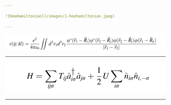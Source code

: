 ```yaml
---

![HeeHamiltonian](/images/1-heehamiltonian.jpeg)

---
```


![Matrix](/images/2-matrix-element.jpeg)

---

![Hubbard Hamiltionian](/images/3-HubbardHamiltonian.jpeg)

---